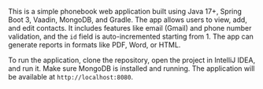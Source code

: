 This is a simple phonebook web application built using Java 17+, Spring Boot 3, Vaadin, MongoDB, and Gradle. The app allows users to view, add, and edit contacts. It includes features like email (Gmail) and phone number validation, and the `id` field is auto-incremented starting from 1. The app can generate reports in formats like PDF, Word, or HTML.

To run the application, clone the repository, open the project in IntelliJ IDEA, and run it. Make sure MongoDB is installed and running. The application will be available at `http://localhost:8080`.
